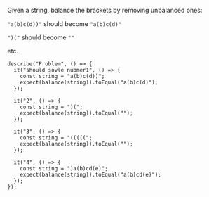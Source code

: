 Given a string, balance the brackets by removing unbalanced ones:

`"a(b)c(d))"` should become `"a(b)c(d)"`

`")("` should become `""`

etc.

```
describe("Problem", () => {
  it("should sovle nubmer1", () => {
    const string = "a(b)c(d))";
    expect(balance(string)).toEqual("a(b)c(d)");
  });

  it("2", () => {
    const string = ")(";
    expect(balance(string)).toEqual("");
  });

  it("3", () => {
    const string = "(((((";
    expect(balance(string)).toEqual("");
  });

  it("4", () => {
    const string = ")a(b)cd(e)";
    expect(balance(string)).toEqual("a(b)cd(e)");
  });
});
```
